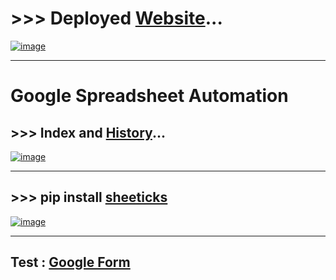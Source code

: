 # >>> Deployed [Website](https://ordertocash.herokuapp.com/login/)...

[![image](https://user-images.githubusercontent.com/50515418/182151389-9b866ab0-eded-4d95-962f-b833c56a77ff.png)](https://ordertocash.herokuapp.com/login/)

------------------------------------

# Google Spreadsheet Automation

## >>> Index and [History](https://github.com/imvickykumar999/Accounts/blob/6b71463df43103f99408dd26e5f9da381c8203d4/KhataBook_by_ID.py#L75)...
[![image](https://user-images.githubusercontent.com/50515418/159109642-c2323ec6-5916-4289-9164-ff6f9ddb42b1.png)](https://docs.google.com/spreadsheets/d/1aJqW6A_rVdK7bfeX2Lb8O22xztbDFZw29yLwSc3ekUE/edit#gid=0)

----------------------------------

## >>> pip install [sheeticks](https://pypi.org/project/sheeticks/)
[![image](https://user-images.githubusercontent.com/50515418/159118389-099962d1-8e91-4e3d-a2be-c3b529dd2400.png)](https://pypi.org/project/sheeticks/)

--------------------------------------------

## Test : [Google Form](https://docs.google.com/forms/u/0/d/e/1FAIpQLSdBz_zhKCXp8xK2po1Dscq6EkRiJjTT5L0JoMXHX_yshVSW3Q/formResponse)
